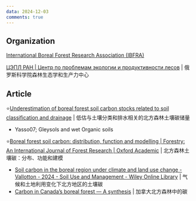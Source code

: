 ```yaml
---
data: 2024-12-03
comments: true
---
```


## Organization

[International Boreal Forest Research Association (IBFRA)](https://www.ibfra.org/)

[ЦЭПЛ РАН | Центр по проблемам экологии и продуктивности лесов](https://cepl.rssi.ru/) | 俄罗斯科学院森林生态学和生产力中心

## Article

⭐[Underestimation of boreal forest soil carbon stocks related to soil classification and drainage](https://cdnsciencepub.com/doi/full/10.1139/cjfr-2015-0466) | 低估与土壤分类和排水相关的北方森林土壤碳储量

- Yasso07; Gleysols and wet Organic soils

⭐[Boreal forest soil carbon: distribution, function and modelling | Forestry: An International Journal of Forest Research | Oxford Academic](https://academic.oup.com/forestry/article/85/2/161/527316?login=true) | 北方森林土壤碳：分布、功能和建模

- [Soil carbon in the boreal region under climate and land use change - Vallotton - 2024 - Soil Use and Management - Wiley Online Library](https://bsssjournals.onlinelibrary.wiley.com/doi/10.1111/sum.13108) | 气候和土地利用变化下北方地区的土壤碳
- [Carbon in Canada’s boreal forest — A synthesis](https://cdnsciencepub.com/doi/10.1139/er-2013-0041) | 加拿大北方森林中的碳